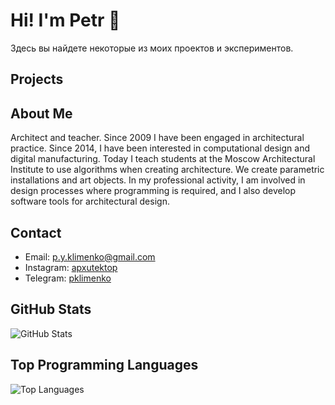 # Hi! I'm Petr 👋

Здесь вы найдете некоторые из моих проектов и экспериментов.

## Projects



## About Me

Architect and teacher. Since 2009 I have been engaged in architectural practice.
Since 2014, I have been interested in computational design and digital manufacturing. Today I teach students at the Moscow Architectural Institute to use algorithms when creating architecture. We create parametric installations and art objects.
In my professional activity, I am involved in design processes where programming is required, and I also develop software tools for architectural design.

## Contact

- Email: p.y.klimenko@gmail.com
- Instagram: [apxutektop](https://www.instagram.com/apxutektop)
- Telegram: [pklimenko](https://t.me/pklimenko)

## GitHub Stats

![GitHub Stats](https://github-readme-stats.vercel.app/api?username=pyklimenko)

## Top Programming Languages

![Top Languages](https://github-readme-stats.vercel.app/api/top-langs/?username=pyklimenko)
